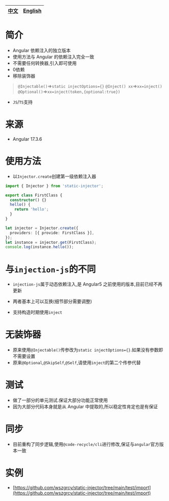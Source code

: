 | [中文](https://github.com/wszgrcy/static-injector/blob/main/readme.zh-Hans.md) | [English](./readme.md) |
|-|-|
# 简介

- Angular 依赖注入的独立版本
- 使用方法与 Angular 的依赖注入完全一致
- 不需要任何转换器,引入即可使用
- 0依赖
- 移除装饰器
> `@Injectable()`=>`static injectOptions={}`
> `@Inject() xx`=>`xx=inject()`
> `@Optional()`=>`xx=inject(token,{optional:true})`
- `JS`/`TS`支持
# 来源
- Angular 17.3.6

# 使用方法

- 以`Injector.create`创建第一级依赖注入器

```ts
import { Injector } from 'static-injector';

export class FirstClass {
  constructor() {}
  hello() {
    return 'hello';
  }
}

let injector = Injector.create({
  providers: [{ provide: FirstClass }],
});
let instance = injector.get(FirstClass);
console.log(instance.hello());

```

# 与`injection-js`的不同

- `injection-js`属于动态依赖注入,是 Angular5 之前使用的版本,目前已经不再更新
- 两者基本上可以互换(细节部分需要调整)

- 支持构造时期使用`inject`

# 无装饰器
- 原来使用`@Injectable()`传参改为`static injectOptions={}`.如果没有参数即不需要设置
- 原来`@Optional`,`@SkipSelf`,`@Self`,请使用`inject`的第二个传参代替


# 测试

- 做了一部分的单元测试.保证大部分功能正常使用
- 因为大部分代码本身就是从 Angular 中提取的,所以稳定性肯定也是有保证

# 同步
- 目前重构了同步逻辑,使用`@code-recycle/cli`进行修改,保证与`angular`官方版本一致

# 实例
- [https://github.com/wszgrcy/static-injector/tree/main/test/import](https://github.com/wszgrcy/static-injector/tree/main/test/import)